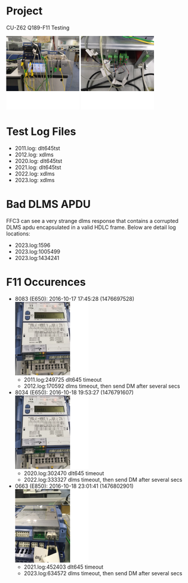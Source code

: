 # Project

CU-Z62 Q189-F11 Testing

![ATS-Front](/q189-ats-front.png)
![ATS-Back](/q189-ats-back.png)

# Test Log Files

- 2011.log: dlt645tst
- 2012.log: xdlms
- 2020.log: dlt645tst
- 2021.log: dlt645tst
- 2022.log: xdlms
- 2023.log: xdlms

# Bad DLMS APDU

FFC3 can see a very strange dlms response that contains
a corrupted DLMS apdu encapsulated in a valid HDLC frame.
Below are detail log locations:

- 2023.log:1596
- 2023.log:1005499
- 2023.log:1434241

# F11 Occurences

- 8083 (E650): 2016-10-17 17:45:28 (1476697528) ![setup-1](/setup-1.png)
    - 2011.log:249725 dlt645 timeout
    - 2012.log:170592 dlms timeout, then send DM after several secs
- 8034 (E650): 2016-10-18 19:53:27 (1476791607) ![setup-1](/setup-1.png)
    - 2020.log:302470 dlt645 timeout
    - 2022.log:333327 dlms timeout, then send DM after several secs
- 0663 (E850): 2016-10-18 23:01:41 (1476802901) ![setup-2](/setup-2.png)
    - 2021.log:452403 dlt645 timeout
    - 2023.log:634572 dlms timeout, then send DM after several secs

